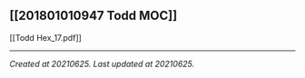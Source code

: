 
 [[201801010947 Todd MOC]] 
---



[[Todd Hex_17.pdf]]

---

_Created at 20210625._
_Last updated at 20210625._



